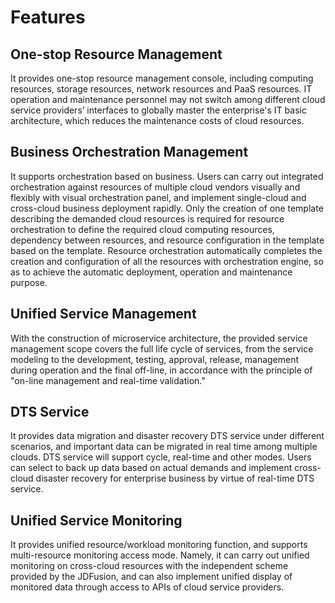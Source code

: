# Features
## One-stop Resource Management
It provides one-stop resource management console, including computing resources, storage resources, network resources and PaaS resources. IT operation and maintenance personnel may not switch among different cloud service providers’ interfaces to globally master the enterprise's IT basic architecture, which reduces the maintenance costs of cloud resources.
## Business Orchestration Management
It supports orchestration based on business. Users can carry out integrated orchestration against resources of multiple cloud vendors visually and flexibly with visual orchestration panel, and implement single-cloud and cross-cloud business deployment rapidly. Only the creation of one template describing the demanded cloud resources is required for resource orchestration to define the required cloud computing resources, dependency between resources, and resource configuration in the template based on the template. Resource orchestration automatically completes the creation and configuration of all the resources with orchestration engine, so as to achieve the automatic deployment, operation and maintenance purpose.
## Unified Service Management
With the construction of microservice architecture, the provided service management scope covers the full life cycle of services, from the service modeling to the development, testing, approval, release, management during operation and the final off-line, in accordance with the principle of "on-line management and real-time validation."
## DTS Service
It provides data migration and disaster recovery DTS service under different scenarios, and important data can be migrated in real time among multiple clouds. DTS service will support cycle, real-time and other modes. Users can select to back up data based on actual demands and implement cross-cloud disaster recovery for enterprise business by virtue of real-time DTS service.
## Unified Service Monitoring
It provides unified resource/workload monitoring function, and supports multi-resource monitoring access mode. Namely, it can carry out unified monitoring on cross-cloud resources with the independent scheme provided by the JDFusion, and can also implement unified display of monitored data through access to APIs of cloud service providers.
